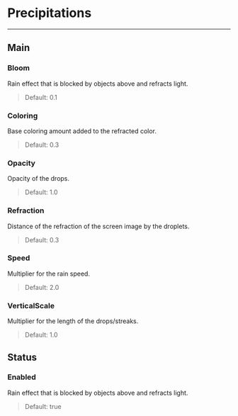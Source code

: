 # Precipitations

---

## Main

### Bloom

 Rain effect that is blocked by objects above and refracts light.

>Default: 0.1

### Coloring

 Base coloring amount added to the refracted color.

>Default: 0.3

### Opacity

 Opacity of the drops.

>Default: 1.0

### Refraction

 Distance of the refraction of the screen image by the droplets.

>Default: 0.3

### Speed

 Multiplier for the rain speed.

>Default: 2.0

### VerticalScale

 Multiplier for the length of the drops/streaks.

>Default: 1.0

## Status

### Enabled

 Rain effect that is blocked by objects above and refracts light.

>Default: true
